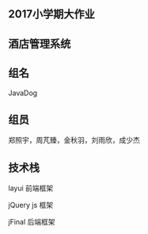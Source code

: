 2017小学期大作业
--
**酒店管理系统**  
--
## 组名
JavaDog
## 组员
郑照宇，周芃臻，金秋羽，刘雨欣，成少杰
## 技术栈
layui 前端框架

jQuery js 框架

jFinal 后端框架
